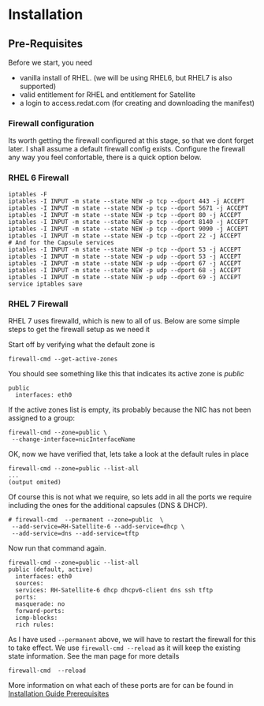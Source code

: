 # Installation

## Pre-Requisites

Before we start, you need

* vanilla install of RHEL. (we will be using RHEL6, but RHEL7 is also supported)
* valid entitlement for RHEL and entitlement for Satellite
* a login to access.redat.com (for creating and downloading the manifest)

### Firewall configuration

Its worth getting the firewall configured at this stage, so that we dont forget later. I shall assume a default firewall config exists. Configure the firewall any way you feel confortable, there is a quick option below.

### RHEL 6 Firewall
```
iptables -F
iptables -I INPUT -m state --state NEW -p tcp --dport 443 -j ACCEPT
iptables -I INPUT -m state --state NEW -p tcp --dport 5671 -j ACCEPT
iptables -I INPUT -m state --state NEW -p tcp --dport 80 -j ACCEPT
iptables -I INPUT -m state --state NEW -p tcp --dport 8140 -j ACCEPT
iptables -I INPUT -m state --state NEW -p tcp --dport 9090 -j ACCEPT
iptables -I INPUT -m state --state NEW -p tcp --dport 22 -j ACCEPT
# And for the Capsule services
iptables -I INPUT -m state --state NEW -p tcp --dport 53 -j ACCEPT
iptables -I INPUT -m state --state NEW -p udp --dport 53 -j ACCEPT
iptables -I INPUT -m state --state NEW -p udp --dport 67 -j ACCEPT
iptables -I INPUT -m state --state NEW -p udp --dport 68 -j ACCEPT
iptables -I INPUT -m state --state NEW -p udp --dport 69 -j ACCEPT
service iptables save
```

### RHEL 7 Firewall
RHEL 7 uses firewalld, which is new to all of us. Below are some simple steps to get the firewall setup as we need it

Start off by verifying what the default zone is

```
firewall-cmd --get-active-zones
```

You should see something like this that indicates its active zone is *public*

```
public
  interfaces: eth0
```

If the active zones list is empty, its probably because the NIC has not been assigned to a group:

```
firewall-cmd --zone=public \
 --change-interface=nicInterfaceName
```

OK, now we have verified that, lets take a look at the default rules in place

```
firewall-cmd --zone=public --list-all
...
(output omited)
```


Of course this is not what we require, so lets add in all the ports we require including the ones for the additional capsules (DNS & DHCP).


```
# firewall-cmd  --permanent --zone=public  \
 --add-service=RH-Satellite-6 --add-service=dhcp \
 --add-service=dns --add-service=tftp
```

Now run that command again.

```
firewall-cmd --zone=public --list-all
public (default, active)
  interfaces: eth0
  sources: 
  services: RH-Satellite-6 dhcp dhcpv6-client dns ssh tftp
  ports: 
  masquerade: no
  forward-ports: 
  icmp-blocks: 
  rich rules: 
```


As I have used ```--permanent``` above, we will have to restart the firewall for this to take effect. We use ```firewall-cmd --reload``` as it will keep the existing state information.  See the man page for more details

```
firewall-cmd  --reload 
```



More information on what each of these ports are for can be found  in [Installation Guide Prerequisites](https://access.redhat.com/documentation/en-US/Red_Hat_Satellite/6.0/html-single/Installation_Guide/index.html#Prerequisites3)
